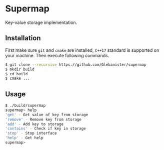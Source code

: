 # Supermap

Key-value storage implementation.

## Installation

First make sure `git` and `cmake` are installed,
`C++17` standard is supported on your machine.
Then execute following commands.

```bash
$ git clone --recursive https://github.com/Glebanister/supermap
$ mkdir build
$ cd build
$ cmake ...
```

## Usage

```bash
$ ./build/supermap 
supermap> help
'get' - Get value of key from storage
'remove' - Remove key from storage
'add' - Add key to storage
'contains' - Check if key in storage
'stop' - Stop interface
'help' - Get help
supermap> 
```
